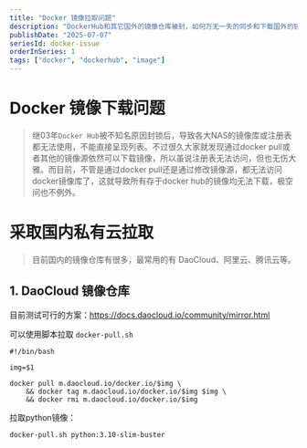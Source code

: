 ```yaml
---
title: "Docker 镜像拉取问题"
description: "DockerHub和其它国外的镜像仓库被封，如何万无一失的同步和下载国外的镜像到国内？"
publishDate: "2025-07-07"
seriesId: docker-issue
orderInSeries: 1
tags: ["docker", "dockerhub", "image"]
---
```


# Docker 镜像下载问题
> 继03年`Docker Hub`被不知名原因封锁后，导致各大NAS的镜像库或注册表都无法使用，不能直接呈现列表。不过很久大家就发现通过docker pull或者其他的镜像源依然可以下载镜像，所以虽说注册表无法访问，但也无伤大雅。而目前，不管是通过docker pull还是通过修改镜像源，都无法访问docker镜像库了，这就导致所有存于docker hub的镜像均无法下载，极空间也不例外。

# 采取国内私有云拉取

> 目前国内的镜像仓库有很多，最常用的有 DaoCloud、阿里云、腾讯云等。
## 1. DaoCloud 镜像仓库
目前测试可行的方案：https://docs.daocloud.io/community/mirror.html

可以使用脚本拉取 `docker-pull.sh`
```shell
#!/bin/bash

img=$1

docker pull m.daocloud.io/docker.io/$img \ 
    && docker tag m.daocloud.io/docker.io/$img $img \
    && docker rmi m.daocloud.io/docker.io/$img
```
拉取python镜像：
```shell
docker-pull.sh python:3.10-slim-buster
```